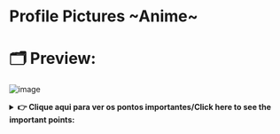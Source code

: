 # Profile Pictures ~Anime~

# 🗂️ Preview:

![image](https://user-images.githubusercontent.com/110054625/182037798-9892fbe5-04b3-45ae-a02a-07831389e597.png)


<details>
  <summary><b> 👉 Clique aqui para ver os pontos importantes/Click here to see the important points:</b></summary>
  <br/>


## 📌 Pontos importantes:

- Tem +30 fotos pra vc usar de perfil.
- Sempre que eu puder, eu atualizo.
- A lista das fotos não está organizada, mas pelo menos está numerada.
-  A qualidade das imagens está variada.

In english:

## 📌 Important points:

- There are +30 photos for you to use as a profile.
- Whenever I can, I update.
- The photo list is not organized, but at least it is numbered.
- The quality of the images is varied.





